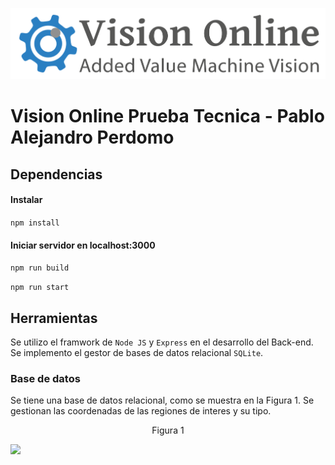 ![](https://github.com/Perdomo193/webservice_front/blob/main/static/img/logo_vo.png)

# Vision Online Prueba Tecnica - Pablo Alejandro Perdomo

## Dependencias

#### Instalar
`npm install`

#### Iniciar servidor en localhost:3000
`npm run build`

`npm run start`

## Herramientas

Se utilizo el framwork de `Node JS` y `Express` en el desarrollo del Back-end. Se implemento el gestor de bases de datos relacional `SQLite`.

### Base de datos

Se tiene una base de datos relacional, como se muestra en la Figura 1. Se gestionan las coordenadas de las regiones de interes y su tipo.

<p align="center">Figura 1</p>

![](https://github.com/Perdomo193/images/blob/master/page_three.png)


